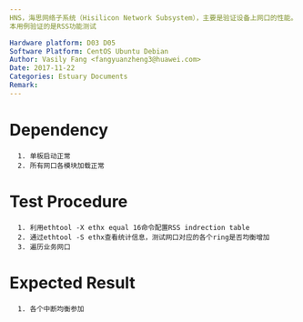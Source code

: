 ```yaml
---
HNS，海思网络子系统（Hisilicon Network Subsystem），主要是验证设备上网口的性能。
本用例验证的是RSS功能测试

Hardware platform: D03 D05  
Software Platform: CentOS Ubuntu Debian 
Author: Vasily Fang <fangyuanzheng3@huawei.com>  
Date: 2017-11-22
Categories: Estuary Documents  
Remark:
---
```


# Dependency
```
  1. 单板启动正常
  2. 所有网口各模块加载正常
```

# Test Procedure
```
  1. 利用ethtool -X ethx equal 16命令配置RSS indrection table
  2. 通过ethtool -S ethx查看统计信息，测试网口对应的各个ring是否均衡增加
  3. 遍历业务网口
```

# Expected Result
```
  1. 各个中断均衡参加
```
